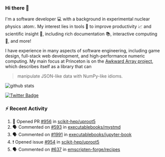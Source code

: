 ### Hi there 👋 

I'm a software developer 💻 with a background in experimental nuclear physics :atom:. My interest lies in tools :wrench: to improve productivity :chart_with_upwards_trend: and scientific insight :telescope:, including rich documentation 📚, interactive computing 🧮, and more! 

I have experience in many aspects of software engineering, including game design, full-stack web development, and high-performance numeric computing. My main focus at Princeton is on the [Awkward Array project](awkward-array.org/), which describes itself as a library that can 
> manipulate JSON-like data with NumPy-like idioms.

![github stats](https://github-readme-stats.vercel.app/api?username=agoose77&show_icons=true&hide_rank=true&hide_title=true&bg_color=30,e76445,904e95&text_color=efe3ec&icon_color=efe3ec)
<!--
**agoose77/agoose77** is a ✨ _special_ ✨ repository because its `README.md` (this file) appears on your GitHub profile.

Here are some ideas to get you started:

- 🔭 I’m currently working on ...
- 🌱 I’m currently learning ...
- 👯 I’m looking to collaborate on ...
- 🤔 I’m looking for help with ...
- 💬 Ask me about ...
- 📫 How to reach me: ...
- 😄 Pronouns: ...
- ⚡ Fun fact: ...
-->

[![Twitter Badge](https://img.shields.io/twitter/follow/agoose77?style=flat-square&logo=Twitter&logoColor=white&color=cornflowerblue)](https://twitter.com/agoose77)

### :zap: Recent Activity

<!--START_SECTION:activity-->
1. 💪 Opened PR [#956](https://github.com/scikit-hep/uproot5/pull/956) in [scikit-hep/uproot5](https://github.com/scikit-hep/uproot5)
2. 🗣 Commented on [#593](https://github.com/executablebooks/mystmd/issues/593#issuecomment-1718212068) in [executablebooks/mystmd](https://github.com/executablebooks/mystmd)
3. 🗣 Commented on [#1991](https://github.com/executablebooks/jupyter-book/issues/1991#issuecomment-1717589725) in [executablebooks/jupyter-book](https://github.com/executablebooks/jupyter-book)
4. ❗ Opened issue [#954](https://github.com/scikit-hep/uproot5/issues/954) in [scikit-hep/uproot5](https://github.com/scikit-hep/uproot5)
5. 🗣 Commented on [#637](https://github.com/emscripten-forge/recipes/issues/637#issuecomment-1717216995) in [emscripten-forge/recipes](https://github.com/emscripten-forge/recipes)
<!--END_SECTION:activity-->
